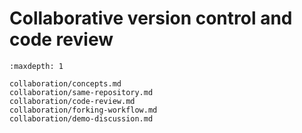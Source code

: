 # Collaborative version control and code review

```{toctree}
:maxdepth: 1

collaboration/concepts.md
collaboration/same-repository.md
collaboration/code-review.md
collaboration/forking-workflow.md
collaboration/demo-discussion.md
```
